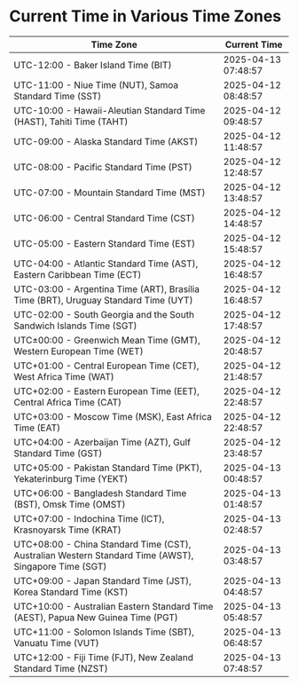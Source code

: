 # Current Time in Various Time Zones

| Time Zone | Current Time |
|-----------|--------------|
| UTC-12:00 - Baker Island Time (BIT) | 2025-04-13 07:48:57 |
| UTC-11:00 - Niue Time (NUT), Samoa Standard Time (SST) | 2025-04-12 08:48:57 |
| UTC-10:00 - Hawaii-Aleutian Standard Time (HAST), Tahiti Time (TAHT) | 2025-04-12 09:48:57 |
| UTC-09:00 - Alaska Standard Time (AKST) | 2025-04-12 11:48:57 |
| UTC-08:00 - Pacific Standard Time (PST) | 2025-04-12 12:48:57 |
| UTC-07:00 - Mountain Standard Time (MST) | 2025-04-12 13:48:57 |
| UTC-06:00 - Central Standard Time (CST) | 2025-04-12 14:48:57 |
| UTC-05:00 - Eastern Standard Time (EST) | 2025-04-12 15:48:57 |
| UTC-04:00 - Atlantic Standard Time (AST), Eastern Caribbean Time (ECT) | 2025-04-12 16:48:57 |
| UTC-03:00 - Argentina Time (ART), Brasília Time (BRT), Uruguay Standard Time (UYT) | 2025-04-12 16:48:57 |
| UTC-02:00 - South Georgia and the South Sandwich Islands Time (SGT) | 2025-04-12 17:48:57 |
| UTC±00:00 - Greenwich Mean Time (GMT), Western European Time (WET) | 2025-04-12 20:48:57 |
| UTC+01:00 - Central European Time (CET), West Africa Time (WAT) | 2025-04-12 21:48:57 |
| UTC+02:00 - Eastern European Time (EET), Central Africa Time (CAT) | 2025-04-12 22:48:57 |
| UTC+03:00 - Moscow Time (MSK), East Africa Time (EAT) | 2025-04-12 22:48:57 |
| UTC+04:00 - Azerbaijan Time (AZT), Gulf Standard Time (GST) | 2025-04-12 23:48:57 |
| UTC+05:00 - Pakistan Standard Time (PKT), Yekaterinburg Time (YEKT) | 2025-04-13 00:48:57 |
| UTC+06:00 - Bangladesh Standard Time (BST), Omsk Time (OMST) | 2025-04-13 01:48:57 |
| UTC+07:00 - Indochina Time (ICT), Krasnoyarsk Time (KRAT) | 2025-04-13 02:48:57 |
| UTC+08:00 - China Standard Time (CST), Australian Western Standard Time (AWST), Singapore Time (SGT) | 2025-04-13 03:48:57 |
| UTC+09:00 - Japan Standard Time (JST), Korea Standard Time (KST) | 2025-04-13 04:48:57 |
| UTC+10:00 - Australian Eastern Standard Time (AEST), Papua New Guinea Time (PGT) | 2025-04-13 05:48:57 |
| UTC+11:00 - Solomon Islands Time (SBT), Vanuatu Time (VUT) | 2025-04-13 06:48:57 |
| UTC+12:00 - Fiji Time (FJT), New Zealand Standard Time (NZST) | 2025-04-13 07:48:57 |
